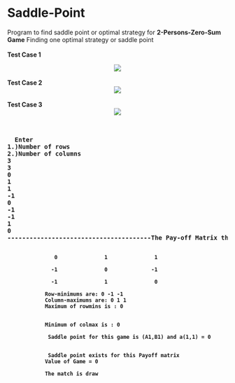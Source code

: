 # Saddle-Point
Program to find saddle point or optimal strategy for <b>2-Persons-Zero-Sum Game</b>
Finding one optimal strategy or saddle point <br><br>
<b>Test Case 1<b><br>
<center><img src="https://github.com/Proloy-Bhaduri/Saddle-Point/blob/master/src/screenshot2.JPG"></center>
  <br>
  <b>Test Case 2<b><br>
<center><img src="https://github.com/Proloy-Bhaduri/Saddle-Point/blob/master/src/screenshot.JPG"></center><br>
    <b>Test Case 3<b><br>
<center><img src="https://github.com/Proloy-Bhaduri/Saddle-Point/blob/master/src/screenshot3.JPG"></center><br>
<br>
  <pre>
  Enter
1.)Number of rows
2.)Number of columns
3
3
0
1
1
-1
0
-1
-1
1
0
---------------------------------------The Pay-off Matrix that you entered is:---------------------------------------

                   0               1               1

                  -1               0              -1

                  -1               1               0

                Row-minimums are: 0 -1 -1
                Column-maximums are: 0 1 1
                Maximum of rowmins is : 0


                Minimum of colmax is : 0

                 Saddle point for this game is (A1,B1) and a(1,1) = 0


                 Saddle point exists for this Payoff matrix
                Value of Game = 0

                The match is draw
